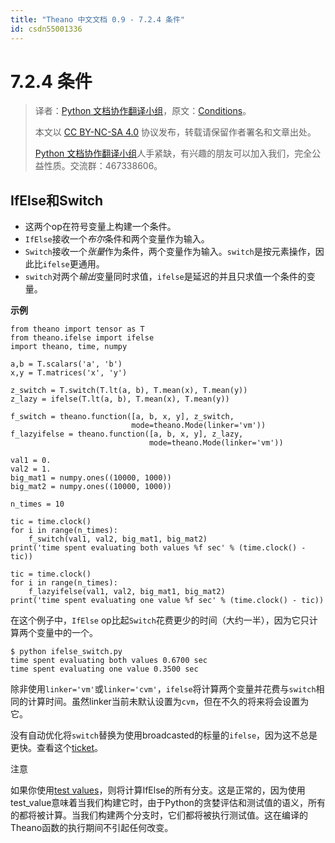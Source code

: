 ```yaml
---
title: "Theano 中文文档 0.9 - 7.2.4 条件"
id: csdn55001336
---
```


# 7.2.4 条件

> 译者：[Python 文档协作翻译小组](http://python.usyiyi.cn/translate/theano_09/index.html)，原文：[Conditions](http://deeplearning.net/software/theano_versions/dev/tutorial/conditions.html)。
> 
> 本文以 [CC BY-NC-SA 4.0](http://creativecommons.org/licenses/by-nc-sa/4.0/cn/) 协议发布，转载请保留作者署名和文章出处。
> 
> [Python 文档协作翻译小组](http://python.usyiyi.cn/)人手紧缺，有兴趣的朋友可以加入我们，完全公益性质。交流群：467338606。

## IfElse和Switch

*   这两个op在符号变量上构建一个条件。
*   `IfElse`接收一个*布尔*条件和两个变量作为输入。
*   `Switch`接收一个*张量*作为条件，两个变量作为输入。`switch`是按元素操作，因此比`ifelse`更通用。
*   `switch`对两个*输出*变量同时求值，`ifelse`是延迟的并且只求值一个条件的变量。

**示例**

```
from theano import tensor as T
from theano.ifelse import ifelse
import theano, time, numpy

a,b = T.scalars('a', 'b')
x,y = T.matrices('x', 'y')

z_switch = T.switch(T.lt(a, b), T.mean(x), T.mean(y))
z_lazy = ifelse(T.lt(a, b), T.mean(x), T.mean(y))

f_switch = theano.function([a, b, x, y], z_switch,
                           mode=theano.Mode(linker='vm'))
f_lazyifelse = theano.function([a, b, x, y], z_lazy,
                               mode=theano.Mode(linker='vm'))

val1 = 0.
val2 = 1.
big_mat1 = numpy.ones((10000, 1000))
big_mat2 = numpy.ones((10000, 1000))

n_times = 10

tic = time.clock()
for i in range(n_times):
    f_switch(val1, val2, big_mat1, big_mat2)
print('time spent evaluating both values %f sec' % (time.clock() - tic))

tic = time.clock()
for i in range(n_times):
    f_lazyifelse(val1, val2, big_mat1, big_mat2)
print('time spent evaluating one value %f sec' % (time.clock() - tic)) 
```

在这个例子中，`IfElse` op比起`Switch`花费更少的时间（大约一半），因为它只计算两个变量中的一个。

```
$ python ifelse_switch.py
time spent evaluating both values 0.6700 sec
time spent evaluating one value 0.3500 sec 
```

除非使用`linker='vm'`或`linker='cvm'`，`ifelse`将计算两个变量并花费与`switch`相同的计算时间。虽然linker当前未默认设置为`cvm`，但在不久的将来将会设置为它。

没有自动优化将`switch`替换为使用broadcasted的标量的`ifelse`，因为这不总是更快。查看这个[ticket](http://www.assembla.com/spaces/theano/tickets/764)。

注意

如果你使用[test values](debug_faq.html#test-values)，则将计算IfElse的所有分支。这是正常的，因为使用test_value意味着当我们构建它时，由于Python的贪婪评估和测试值的语义，所有的都将被计算。当我们构建两个分支时，它们都将被执行测试值。这在编译的Theano函数的执行期间不引起任何改变。